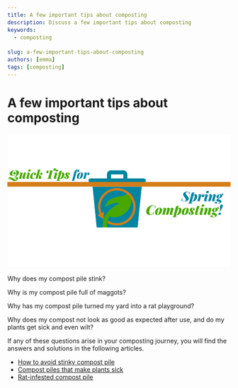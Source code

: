 ```yaml
---
title: A few important tips about composting
description: Discuss a few important tips about composting
keywords:
  - composting

slug: a-few-important-tips-about-composting
authors: [emma]
tags: [composting]
---
```


# A few important tips about composting

![Hygiene composting](./img/img.png)


Why does my compost pile stink?

Why is my compost pile full of maggots?

Why has my compost pile turned my yard into a rat playground?

Why does my compost not look as good as expected after use, and do my plants get sick and even wilt?
<!-- truncate -->
If any of these questions arise in your composting journey, you will find the answers and solutions in the following articles.

- [How to avoid stinky compost pile](/blog/how-to-avoid-stinky-compost-pile)
- [Compost piles that make plants sick](/blog/compost-piles-that-make-plants-sick)
- [Rat-infested compost pile](/blog/rat-infested-compost-pile)
